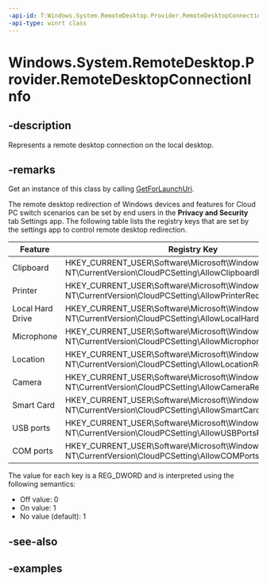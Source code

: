 ```yaml
---
-api-id: T:Windows.System.RemoteDesktop.Provider.RemoteDesktopConnectionInfo
-api-type: winrt class
---
```


# Windows.System.RemoteDesktop.Provider.RemoteDesktopConnectionInfo

<!--
public sealed class RemoteDesktopConnectionInfo
-->


## -description

Represents a remote desktop connection on the local desktop.

## -remarks

Get an instance of this class by calling [GetForLaunchUri](xref:Windows.System.RemoteDesktop.Provider.RemoteDesktopConnectionInfo.GetForLaunchUri(Windows.Foundation.Uri,Windows.UI.WindowId)).

The remote desktop redirection of Windows devices and features for Cloud PC switch scenarios can be set by end users in the **Privacy and Security** tab Settings app. The following table lists the registry keys that are set by the settings app to control remote desktop redirection. 

|Feature | Registry Key |
|--------|--------------|
| Clipboard | HKEY_CURRENT_USER\Software\Microsoft\Windows NT\CurrentVersion\CloudPCSetting\AllowClipboardRedirection |
| Printer |  HKEY_CURRENT_USER\Software\Microsoft\Windows NT\CurrentVersion\CloudPCSetting\AllowPrinterRedirection |
| Local Hard Drive | HKEY_CURRENT_USER\Software\Microsoft\Windows NT\CurrentVersion\CloudPCSetting\AllowLocalHardDriveRedirection |
| Microphone | HKEY_CURRENT_USER\Software\Microsoft\Windows NT\CurrentVersion\CloudPCSetting\AllowMicrophoneRedirection |
| Location | HKEY_CURRENT_USER\Software\Microsoft\Windows NT\CurrentVersion\CloudPCSetting\AllowLocationRedirection |
| Camera | HKEY_CURRENT_USER\Software\Microsoft\Windows NT\CurrentVersion\CloudPCSetting\AllowCameraRedirection |
| Smart Card | HKEY_CURRENT_USER\Software\Microsoft\Windows NT\CurrentVersion\CloudPCSetting\AllowSmartCardRedirection |
| USB ports | HKEY_CURRENT_USER\Software\Microsoft\Windows NT\CurrentVersion\CloudPCSetting\AllowUSBPortsRedirection |
| COM ports | HKEY_CURRENT_USER\Software\Microsoft\Windows NT\CurrentVersion\CloudPCSetting\AllowCOMPortsRedirection |

The value for each key is a REG_DWORD and is interpreted using the following semantics:

- Off value: 0
- On value: 1
- No value (default): 1



## -see-also

## -examples


